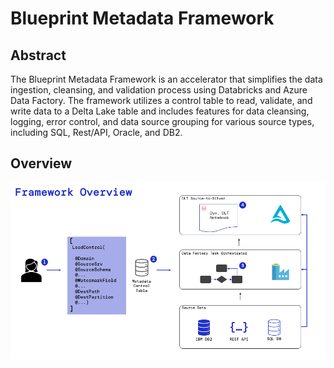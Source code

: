 # Blueprint Metadata Framework

## Abstract

The Blueprint Metadata Framework is an accelerator that simplifies the data ingestion, cleansing, and validation process using Databricks and Azure Data Factory. The framework utilizes a control table to read, validate, and write data to a Delta Lake table and includes features for data cleansing, logging, error control, and data source grouping for various source types, including SQL, Rest/API, Oracle, and DB2.

## Overview
![Accelerator image](./images/blueprint-framework-overview.png)



